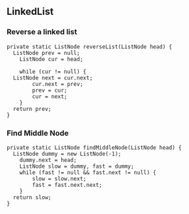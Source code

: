 ## LinkedList
### Reverse a linked list
```
private static ListNode reverseList(ListNode head) {  
  ListNode prev = null;  
    ListNode cur = head;  
  
    while (cur != null) {  
  ListNode next = cur.next;  
        cur.next = prev;  
        prev = cur;  
        cur = next;  
    }  
  return prev;  
}
```
### Find Middle Node
```
private static ListNode findMiddleNode(ListNode head) {  
  ListNode dummy = new ListNode(-1);  
    dummy.next = head;  
    ListNode slow = dummy, fast = dummy;  
    while (fast != null && fast.next != null) {  
		slow = slow.next;  
        fast = fast.next.next;  
    }  
  return slow;  
}
```
<!--stackedit_data:
eyJoaXN0b3J5IjpbLTE2MjUzMDEwNDZdfQ==
-->